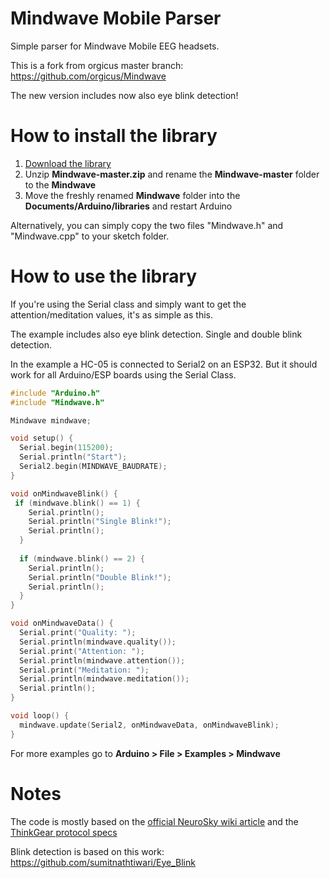 Mindwave Mobile Parser
======================

Simple parser for Mindwave Mobile EEG headsets.

This is a fork from orgicus master branch: https://github.com/orgicus/Mindwave

The new version includes now also eye blink detection!

How to install the library
==========================

1. [Download the library](https://github.com/AK-Homberger/Mindwave/archive/master.zip)
2. Unzip **Mindwave-master.zip** and rename the **Mindwave-master** folder to the **Mindwave**
4. Move the freshly renamed **Mindwave** folder into the **Documents/Arduino/libraries** and restart Arduino

Alternatively, you can simply copy the two files "Mindwave.h" and "Mindwave.cpp" to your sketch folder.

How to use the library
==========================
If you're using the Serial class and simply want to get the attention/meditation values,
it's as simple as this.

The example includes also eye blink detection. Single and double blink detection.

In the example a HC-05 is connected to Serial2 on an ESP32. But it should work for all Arduino/ESP boards using the Serial Class.

``` cpp
#include "Arduino.h"
#include "Mindwave.h"

Mindwave mindwave;

void setup() {
  Serial.begin(115200);
  Serial.println("Start");
  Serial2.begin(MINDWAVE_BAUDRATE);
}

void onMindwaveBlink() {
 if (mindwave.blink() == 1) {
    Serial.println();
    Serial.println("Single Blink!");
    Serial.println();   
  }
  
  if (mindwave.blink() == 2) {
    Serial.println();
    Serial.println("Double Blink!");
    Serial.println();
  }
}

void onMindwaveData() {
  Serial.print("Quality: ");
  Serial.println(mindwave.quality());
  Serial.print("Attention: ");
  Serial.println(mindwave.attention());
  Serial.print("Meditation: ");
  Serial.println(mindwave.meditation());  
  Serial.println();
}

void loop() {
  mindwave.update(Serial2, onMindwaveData, onMindwaveBlink);
}
```

For more examples go to **Arduino > File > Examples > Mindwave**

Notes
=====

The code is mostly based on the [official NeuroSky wiki article](http://developer.neurosky.com/docs/doku.php?id=mindwave_mobile_and_arduino) and the [ThinkGear protocol specs](http://developer.neurosky.com/docs/doku.php?id=thinkgear_communications_protocol#bit_raw_wave_value)

Blink detection is based on this work: https://github.com/sumitnathtiwari/Eye_Blink


